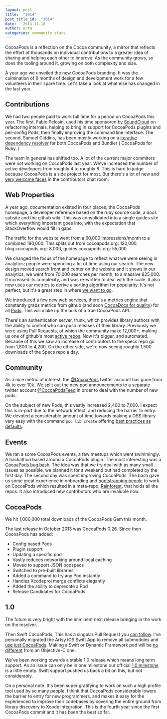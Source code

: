 ```yaml
---
layout: post
title:  "2014"
post_title_id:  "2014"
date:   2014-11-18
author: orta
categories: community stats
---
```


CocoaPods is a reflection on the Cocoa community, a mirror that reflects the effort of thousands on individual contributions to a greater idea of sharing and helping each other to improve. As the community grows, so does the tooling around it, growing on both complexity and size.

A year ago we unveiled the new CocoaPods branding. It was the culmination of 6 months of design and development work for a few volunteers in their spare time. Let's take a look at what else has changed in the last year.

<!-- more -->

## Contributions

We had two people paid to work full time for a period on CocoaPods this year. The first, Fabio Pelosin, used his time sponsored by [SoundCloud](http://blog.cocoapods.org/SoundCloud/) on refactoring internals, helping to bring in support for CocoaPods plugins and per-config Pods, then finally improving the command line interface. The second, Samuel Giddins, has been mostly working on a [iterative dependency resolver](https://github.com/CocoaPods/Molinillo/) for both CocoaPods and Bundler ( CocoaPods for Ruby. )

The team in general has shifted too. A lot of the current major commiters were not working on CocoaPods last year. We've increased the number of active developers from roughly 4 to roughly 8. This is hard to judge because CocoaPods is a side project for most. But there's a lot of new and [very welcome faces](http://blog.cocoapods.org/starting-open-source/) in the contributors chat room.


## Web Properties

A year ago, documentation existed in four places; the CocoaPods homepage, a developer reference based on the ruby source code, a docs subsite and the github wiki. This was consolidated into a single guides site which everything important goes into, with the expectation that StackOverflow would fill in gaps.

The traffic for the website went from a 60,000 impressions/month to a combined 180,000. This splits out from cocoapods.org: 120,000, blog.cocoapods.org: 8,000, guides.cocoapods.org: 55,000.

We changed the focus of the homepage to reflect what we were seeing in analytics; people were spending a lot of time using our search. The new design moved search front and center on the website and it shows in our analytics, we went from 70,000 searches per month, to a massive 825,000. It increased its complexity, and was re-written to deal with the scale. It also now uses our metrics to derive a sorting algorithm for popularity. It's not perfect, but it's a great step in where [we want to go](https://github.com/CocoaPods/search.cocoapods.org/issues/51).

We introduced a few new web services, there's a [metrics engine](https://github.com/CocoaPods/metrics.cocoapods.org/) that constantly grabs metrics from github (and soon [CocoaDocs for quality](http://cocoadocs.org/docsets/AFNetworking/2.4.1/stats.json)) for all [Pods](http://metrics.cocoapods.org/api/v1/pods/KFData). This will make up the bulk of a true CocoaPods API.

There's an authentication server, trunk, which provides library authors with the ability to control who can push releases of their library. Previously we were using Pull Requests, of which the community make 12,000+, making us one of github's most [active repos](https://octoverse.github.com). Now it's bigger, and automated. Because of this we saw an increase of contributors to the specs repo go from 1,800 to 4,200. On the other side, we're now seeing roughly 1,500 downloads of the Specs repo a day.

## Community

As a nice metric of interest, the [@CocoaPods](https://twitter.com/CocoaPods) twitter account has gone from 4k to over 10k. We split out the new pod announcements to a separate twitter account [@CocoaPodsFeed](https://twitter.com/CocoaPodsFeed) in order to deal with the number of new pods.

On the subject of new Pods, this vastly increased 2,400 to 7,000. I expect this is in-part due to the network effect, and reducing the barrier to entry. We devoted a considerable amount of time towards making a OSS library very easy with the command `pod lib create` offering [best practices as defaults](http://guides.cocoapods.org/making/using-pod-lib-create.html).

## Events

We ran a some CocoaPods events, a few meetups which went swimmingly. A hackathon based around a CocoaPods plugin. The most interesting was a [CocoaPods bug bash](http://blog.cocoapods.org/CocoaPods-Bug-Bash/). The idea was that we try deal with as many small issues as possible, we planned it for a weekend but had completed by the first day. The second day was spent improving CocoaPods. The bash gave us some great experience in onboarding and [bootstrapping people](http://guides.cocoapods.org/contributing/dev-environment.html) to work on CocoaPods which resulted in a meta-repo, [Rainforest](https://github.com/cocoapods/Rainforest), that holds all the repos. It also introduced new contributors who are invaluble now.

## CocoaPods

We hit 1,000,000 total downloads of the CocoaPods Gem this month.

The last release in October 2013 was CocoaPods 0.26. Since then CocoaPods has added:

* Config based Pods
* Plugin support
* Updating a specific pod
* Vastly reduces networking around local caching
* Moved to support JSON podspecs
* Switched to pre-built libraries
* Added a command to try any Pod instantly
* Handles Xcodeproj merge conflicts elegantly
* Added the ability to deprecate a Pod
* Release Candidates for CocoaPods

## 1.0

The future is very bright with the imminent next release bringing in the work on the resolver. 

Then Swift CocoaPods. This has a singular Pull Request you [can follow](https://github.com/CocoaPods/CocoaPods/pull/2835). I've personally migrated the Artsy iOS Swift App to remove all submodules and [use just CocoaPods](https://github.com/artsy/eidolon/pull/317). Making a Swift or Dynamic Framework pod will be [no different](https://github.com/Alamofire/Alamofire/pull/218) from an Objective-C one.

We've been working towards a stable 1.0 release which means long term support. As an issue can only be in one milestone our official [1.0 milestone](https://github.com/CocoaPods/CocoaPods/milestones) is a little empty. Swift support pushed us back a bit on this, but not considerably.

On a personal note. It's been super gratifying to work on such a high profile tool used by so many people. I think that CocoaPods considerably lowers the barrier to entry for new programmers, and makes it easy for the experienced to improve their codebases by covering the entire ground from library discovery to Xcode integration. This is the fourth year since the first CocoaPods commit and it has been the best so far.